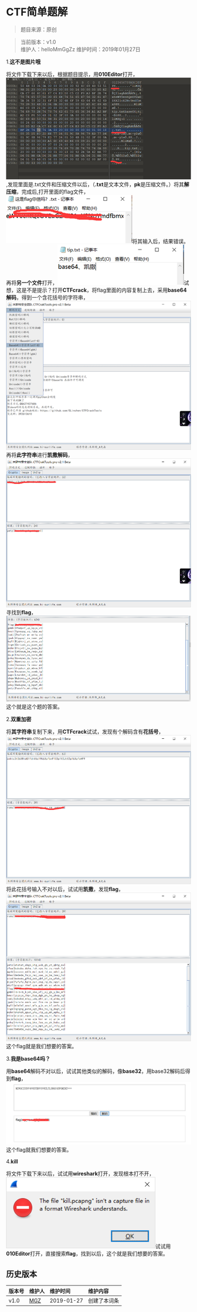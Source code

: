 # CTF简单题解


>题目来源：原创  


>当前版本：v1.0  
>维护人：helloMmGgZz
>维护时间：2019年01月27日  

1.**这不是图片哦**

将文件下载下来以后，根据题目提示，用**010Editor**打开，![如图](/wiki/image/ctfimg/tupian/6.png),发现里面是.txt文件和压缩文件以后，（**.txt**是文本文件，**pk**是压缩文件。）将其**解压缩**，完成后,打开里面的flag文件，![如图](/wiki/image/ctfimg/tupian/2.png)将其输入后，结果错误。再将**另一个文件**打开，![如图](/wiki/image/ctfimg/tupian/3.png)试想，这是不是提示？打开**CTFcrack**，将flag里面的内容复制上去，采用**base64解码**，得到一个含花括号的字符串，![如图](/wiki/image/ctfimg/tupian/4.png)再将**此字符串**进行**凯撒解码**，![如图](/wiki/image/ctfimg/tupian/5.png)寻找到**flag**，![如图](/wiki/image/ctfimg/tupian/1.png)这个就是这个题的答案。

2.**双重加密**

将**其字符串**复制下来，用**CTFcrack**试试，发现有个解码含有**花括号**，![如图](/wiki/image/ctfimg/tupian/7.png)将此花括号输入不对以后，试试用**凯撒**，发现**flag**，![如图](/wiki/image/ctfimg/tupian/8.png)这个flag就是我们想要的答案。

3.**我是base64吗？**

用**base64**解码不对以后，试试其他类似的解码，像**base32**，用base32解码后得到**flag**，![如图](/wiki/image/ctfimg/tupian/9.png)这个flag就我们想要的答案。

4.**kill**

将文件下载下来以后，试试用**wireshark**打开，发现根本打不开，![如图](/wiki/image/ctfimg/tupian/10.png)试试用**010Editor**打开，直接搜索**flag**，找到以后，这个就是我们想要的答案。



## 历史版本

| 版本号 | 维护人 |维护时间 |维护内容|
| :- | :- | :-| :- |
| v1.0 | [MGZ](https://Gu-f.github.io/) |2019-01-27|创建了本词条|
